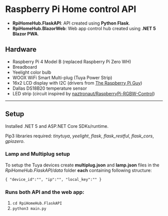 # Raspberry Pi Home control API

- **RpiHomeHub.FlaskAPI**: API created using **Python Flask**.
- **RpiHomeHub.BlazorWeb**: Web app control hub created using **.NET 5 Blazor PWA**.

## Hardware
- Raspberry Pi 4 Model B (replaced Raspberry Pi Zero WH)
- Breadboard
- Yeelight color bulb
- WOOX WiFi Smart Multi-plug (Tuya Power Strip)
- 16x2 LCD display with I2C (drivers from [The Raspberry Pi Guy](https://github.com/the-raspberry-pi-guy/lcd))
- Dallas DS18B20 temperature sensor
- LED strip (circuit inspired by [naztronaut/RaspberryPi-RGBW-Control](https://github.com/naztronaut/RaspberryPi-RGBW-Control))

---

## Setup

Installed .NET 5 and ASP.NET Core SDKs/runtime.

Pip3 libraries required: *tinytuya*, *yeelight*, *flask*, *flask_restful*, *flask_cors*, *gpiozero*.

### Lamp and Multiplug setup

To setup the Tuya devices create **multiplug.json** and **lamp.json** files in the *RpiHomeHub.FlaskAPI/data* folder **each** containing following structure:

`{
    "device_id":"",
    "ip":"",
    "local_key":""
}`

### Runs both API and the web app:

1. `cd RpiHomeHub.FlaskAPI`
2. `python3 main.py`
